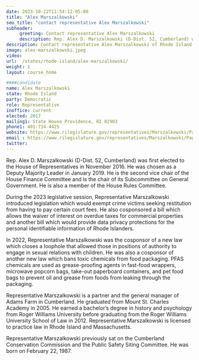 ```yaml
---
date: 2023-10-22T11:54:12-05:00
title: "Alex Marszalkowski"
seo_title: "contact representative Alex Marszalkowski"
subheader:
     greeting: Contact representative Alex Marszalkowski
     description: Rep. Alex D. Marszalkowski (D-Dist. 52, Cumberland) was first elected to the House of Representatives in November 2016. He was chosen as a Deputy Majority Leader in January 2019. 
description: Contact representative Alex Marszalkowski of Rhode Island. Contact information for Alex Marszalkowski includes email address, phone number, and mailing address.
image: alex-marszalkowski.jpeg
video:
url:  /states/rhode-island/alex-marszalkowski/
weight: 1
layout: course_home

####candidate
name: Alex Marszalkowski
state: Rhode Island
party: Democratic
role: Representative
inoffice: current
elected: 2017
mailing1: State House Providence, RI 02903
phone1: 401-714-4425
website: https://www.rilegislature.gov/representatives/Marszalkowski/Pages/Biography.aspx/
email : https://www.rilegislature.gov/representatives/Marszalkowski/Pages/Biography.aspx/
twitter:
---
```


Rep. Alex D. Marszalkowski (D-Dist. 52, Cumberland) was first elected to the House of Representatives in November 2016. He was chosen as a Deputy Majority Leader in January 2019. He is the second vice chair of the House Finance Committee and is the chair of its Subcommittee on General Government. He is also a member of the House Rules Committee.

During the 2023 legislative session, Representative Marszalkowski introduced legislation which would exempt crime victims seeking restitution from having to pay certain court fees. He also cosponsored a bill which allows the waiver of interest on overdue taxes for commercial properties and another bill which would provide data privacy protections for the personal identifiable information of Rhode Islanders.

In 2022, Representative Marszalkowski was the cosponsor of a new law which closes a loophole​ that allowed those in positions of authority to engage in sexual relations with children. He was also a cosponsor of another new law which bans toxic chemicals from food packaging. PFAS chemicals are used as grease-proofing agents in fast-food wrappers, microwave popcorn bags, take-out paperboard containers, and pet food bags to prevent oil and grease from foods from leaking through the packaging.​​


Representative Marszalkowski is a partner and the general manager of Adams Farm in Cumberland. He graduated from Mount St. Charles Academy in 2005. He earned a bachelor’s degree in history and psychology from Roger Williams University before graduating from the Roger Williams University School of Law in 2012. Representative Marszalkowski is licensed to practice law in Rhode Island and Massachusetts.​​

Representative Marszalkowski previously sat on the Cumberland Conservation Commission and the Public Safety Siting Committee. He was born on February 22, 1987.
